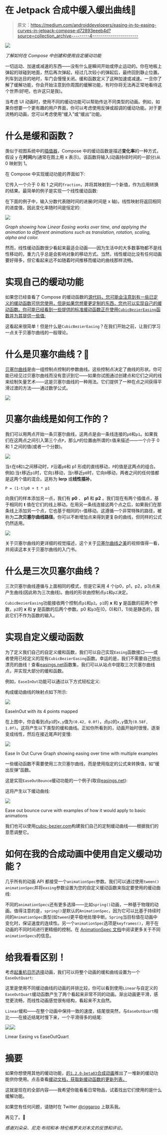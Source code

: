 # 在 Jetpack 合成中缓入缓出曲线🎢

> 原文：<https://medium.com/androiddevelopers/easing-in-to-easing-curves-in-jetpack-compose-d72893eeeb4d?source=collection_archive---------4----------------------->

![](img/b0a6b2131c97681418e423de04a30fe4.png)

*了解如何在 Compose 中创建和使用自定缓动功能*

一切运动、加速或减速的东西——没有什么是瞬间开始或停止运动的。你在地板上弹起的球碰到地面，然后再次弹起，经过几次较小的弹起后，最终回到静止位置。列车到达目的地时，车门会慢慢关闭。缓和函数定义了这种加速或减速。一旦你了解了缓解功能，你会开始注意到你周围的缓解功能，有时你将无法再正常地看待这个世界(好吧，也许这只是我)。

当考虑 UI 动画时，使用不同的缓动功能可以帮助传达不同类型的动画。例如，如果你想要一个更有趣的用户界面，你可以考虑使用反弹或超调的缓动功能。对于更流畅的动画，您可以考虑使用“缓入”或“缓出”功能。

# 什么是缓和函数？

类似于视图系统中的[插值器](https://developer.android.com/reference/android/view/animation/Interpolator)，Compose 中的缓动函数是描述**变化率**的一种方式，假设 y 在**时间**内(通常在图上用 x 表示)。该函数将输入(动画持续时间的一部分)从 0 映射到 1。

在 Compose 中实现缓动功能的界面如下:

它传入一个介于 0 和 1 之间的`fraction`，并将其映射到一个新值，作为应用转换的结果。最简单的例子是实现一个线性缓动函数:

在下面的例子中，输入分数代表随时间的进展(时间是 x 轴)。线性映射将返回相同的进度值，因此变化率随时间是恒定的:

![](img/208a3088017cdb141db5c851dc42ee1d.png)

*Graph showing how Linear Easing works over time, and applying the animation to different animations such as translation, rotation, scaling, alpha and color.*

然而，线性缓动函数很少看起来最适合动画——因为生活中的大多数事物都不是线性移动的，重力几乎总是会影响对象的移动方式。当然，线性缓动比没有任何动画要好得多，但它看起来远不如随着时间推移而缓动的曲线那样流畅。

# **实现自己的缓动功能**

如果您已经查看了 Compose 的缓动函数的[源代码，您可能会注意到有一些已定义的缓动函数可供您使用，但是如果您想要更定制的东西，您也可以实现自己的缓动函数。你可能已经看到一些提供的标准缓动函数正在使用`CubicBezierEasing`函数并为其提供一些值:](https://android.googlesource.com/platform/frameworks/support/+/refs/heads/androidx-main/compose/animation/animation-core/src/commonMain/kotlin/androidx/compose/animation/core/Easing.kt#46)

这看起来很简单！但是什么是`CubicBezierEasing`？在我们开始之前，让我们学习一点关于贝塞尔曲线的一般理论。

# **什么是贝塞尔曲线？🤔**

[贝塞尔曲线](https://en.wikipedia.org/wiki/B%C3%A9zier_curve)是由一组控制点控制的参数曲线。这些控制点决定了曲线的形状。你可能已经见过贝塞尔曲线而没有意识到它——如果你试图通过创建点和它们之间的线来绘制矢量艺术——这是贝塞尔曲线的一种用法。它们提供了一种在点之间获得平滑过渡的方法——通过数学公式。

![](img/32c9bc5bbe22524f21a28c5e1fc32989.png)

# 贝塞尔曲线是如何工作的？

我们可以用两点开始一条贝塞尔曲线，这两点是由一条线连接的`p0`和`p1`。如果我们在这两点之间引入第三个点`P`，那么`P`的位置由所谓的`t`值来描述——一个介于 0 和 1 之间的值(或者一个分数)。

![](img/46fccc114054efe425287747471a32bd.png)

当`t`在`0`和`1`之间移动时，`P`沿着`p0`和 p1 形成的直线移动，`P`的值是这两点的组合。例如:当`t`移近`p1`时，它向`1`移动，当`t`移近`p0`时，它向`0`移动，两者之间的任何值都是这两个值的混合。这称为 **lerp** 或**线性插补**。

```
P = (1-t)p0 + t * p1
```

向我们的样本添加另一点，我们有 **p0** 、 **p1** 和 **p2** 。我们现在有两个插值点，基于相同的 **t** 值在它们的线上移动。在用另一条线连接这两个点之后，如果我们在那条线上添加另一个点，它也基于相同的`t`-值移动。这遵循一个非常特殊的路径，被称为**二次贝塞尔曲线路径**。你可以不断增加点来得到更复杂的曲线，但同样的公式仍然适用。

![](img/9a36a075c64dafeb617446402fbb435e.png)

关于贝塞尔曲线的更详细的视觉描述，这个关于[贝塞尔曲线之美](https://www.youtube.com/watch?v=aVwxzDHniEw)的视频值得一看，并阅读这本关于贝塞尔曲线的入门书。

# 什么是三次贝塞尔曲线？

三次贝塞尔曲线遵循与上面相同的模式，但是它采用 4 个(p0，p1，p2，p3)点来产生曲线(因此称为三次曲线)。曲线的形状由控制点`p1`和`p2`决定。

`CubicBezierEasing`功能接收两个控制点`p1`和`p2`。`p1`的 **x** 和 **y** 是函数的前两个参数，`p2`的 **x** 和 **y** 是函数的后两个参数。p0 和`p3`在(0，0)和(1，1)处是静态的，因此它们不作为函数的输入。

# 实现自定义缓动函数

为了定义我们自己的自定义缓和函数，我们可以自己实现`Easing`函数接口——或者使用已经定义的现有`CubicBezierEasing`函数。幸运的是，我们不需要自己想出漂亮的曲线！查看[easings.net](http://easings.net)函数集，我们可以从站点中提取三次贝塞尔曲线点，并实现大部分的缓和函数。

例如，`EaseInOut`功能可以通过以下方式轻松定义:

构成缓动曲线的映射点如下所示:

![](img/78af366d09d7bfb9aa452c81514d62ba.png)

EaseInOut with its 4 points mapped

在上图中，你会看到点`p1`的`x,y`值为`(0.42, 0.0f)`，点`p2`的`x,y`值为`(0.58f, 1.0f)`。这将产生以下类型的缓和曲线。正如你所看到的，动画开始时很慢，逐渐变成线性，然后在接近尾声时变慢:

![](img/892f379370cc12a18386716fb5acf9b8.png)

Ease In Out Curve Graph showing easing over time with multiple examples

一些缓动函数不需要使用三次贝塞尔曲线，而是使用指定的公式来转换值，如“缓出反弹”函数。

这是实现`EaseOutBounce`缓动功能的一个例子(取自[easings.net](http://easings.net)):

这将产生以下缓动曲线:

![](img/f09356e0dbf2e6b1e4fcafb69ded79e8.png)

Ease out bounce curve with examples of how it would apply to basic animations

我们也可以使用[cubic-bezier.com](https://cubic-bezier.com)构建我们自己的定制缓动曲线——根据我们的意愿调整它。

# 如何在我的合成动画中使用自定义缓动功能？

几乎所有的动画 API 都接受一个`animationSpec`参数。我们可以通过使用`tween()` `animationSpec`并将`easing`参数设置为您的自定义缓动函数来指定要使用的缓动曲线:

不同的`animationSpecs`还有更多选择——比如`spring()`动画，一种基于物理的动画。值得注意的是，`spring()`是默认的`AnimationSpec`，因为它可以比基于持续时间的`AnimationSpec`类型(如`tween`)更平稳地处理中断。`Spring`当目标值在动画中变化时，保证速度的连续性。另一个`animationSpec`选项是`keyframes()`，用于在动画的不同时间进行更精细的控制。在 [AnimationSpec 文档](https://developer.android.com/jetpack/compose/animation#animationspec)中阅读更多关于不同`animationSpecs`的信息。

# 给我看看区别！

考虑[起重机日历选择](https://github.com/android/compose-samples/tree/main/Crane)动画，我们可以将整个动画的缓和曲线设置为一个`EaseOutQuart`:

这里是使用不同缓动曲线的动画的并排比较，你可以看到使用`Linear`与自定义的`EaseOutQuart`缓动函数产生了两个看起来非常不同的动画。渐出动画更平滑，感觉更流畅，而线性动画感觉很有结构，看起来不太自然。

`Linear`缓和——在整个动画中保持一致的速度，结尾很突然，与`EaseOutQuart`相比——在接近结尾时慢下来，一个平滑得多的结尾:

![](img/36a953651ce568c636b2796cee015405.png)![](img/83b958ce6aa0d04243d5670b08ff5743.png)

Linear Easing vs EaseOutQuart

# 摘要

如果你想使用其他的缓动功能，[的`1.2.0-beta03`合成动画](https://developer.android.com/jetpack/androidx/releases/compose-animation)推出了一堆新的缓动功能供你使用。点击查看[缓动文档，获取新缓动函数的更新列表。](https://developer.android.com/reference/kotlin/androidx/compose/animation/core/package-summary#Ease())

这就是现在的全部内容——我希望你能看看日常物品，试着找出它们使用的是什么缓解功能。

如果您有任何问题，请随时在 Twitter [@riggaroo](https://twitter.com/riggaroo) 上联系我。

再见了。👋

*感谢刘朵朵、尼克·布彻和本·特伦格罗夫对本文的反馈和评论。*